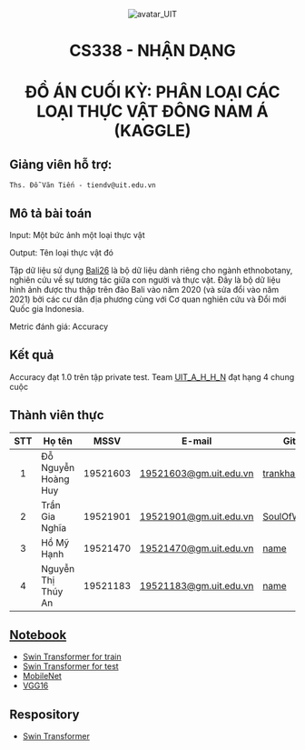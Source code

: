 <p align="center">
  <img src="https://www.uit.edu.vn/sites/vi/files/banner_uit_0.png" title="avatar_UIT">
</p>

<h1 align="center"> CS338 - NHẬN DẠNG </h1>
<h1 align="center"> ĐỒ ÁN CUỐI KỲ: PHÂN LOẠI CÁC LOẠI THỰC VẬT ĐÔNG NAM Á (KAGGLE)</h1>

## Giảng viên hỗ trợ:
    Ths. Đỗ Văn Tiến - tiendv@uit.edu.vn
## Mô tả bài toán
Input: Một bức ảnh một loại thực vật 

Output: Tên loại thực vật đó

Tập dữ liệu sử dụng [Bali26](https://www.kaggle.com/competitions/classification-of-plants-of-southeast-asia/data) là bộ dữ liệu dành riêng cho ngành ethnobotany, nghiên cứu về sự tương tác giữa con người và thực vật. Đây là bộ dữ liệu hình ảnh được thu thập
trên đảo Bali vào năm 2020 (và sửa đổi vào năm 2021) bởi các cư dân địa phương cùng với Cơ quan nghiên cứu và Đổi mới Quốc gia Indonesia. 

Metric đánh giá: Accuracy
## Kết quả
Accuracy đạt 1.0 trên tập private test. Team [UIT_A_H_H_N](https://www.kaggle.com/competitions/classification-of-plants-of-southeast-asia/leaderboard)
đạt hạng 4 chung cuộc

## Thành viên thực 
| STT | Họ tên | MSSV | E-mail | Github |
| :---: | --- | --- | --- | --- |
| 1 | Đỗ Nguyễn Hoàng Huy | 19521603 | 19521603@gm.uit.edu.vn | [trankha1655](https://github.com/trankha1655) |
| 2 | Trần Gia Nghĩa | 19521901 | 19521901@gm.uit.edu.vn | [SoulOfWindTGN](https://github.com/SoulOfWindTGN) |
| 3 | Hồ Mỹ Hạnh | 19521470 | 19521470@gm.uit.edu.vn | [name](url) |
| 4 | Nguyễn Thị Thúy An | 19521183 | 19521183@gm.uit.edu.vn | [name](url) |

## [Notebook](https://github.com/SoulOfWindTGN/Pattern_Recognition_Demo/tree/main/notebooks)
- [Swin Transformer for train](https://github.com/SoulOfWindTGN/Pattern_Recognition_Demo/blob/main/notebooks/SwinTransformerTrain.ipynb)
- [Swin Transformer for test](https://github.com/SoulOfWindTGN/Pattern_Recognition_Demo/blob/main/notebooks/SwinTransformerTest.ipynb)
- [MobileNet](https://github.com/SoulOfWindTGN/Pattern_Recognition_Demo/blob/main/notebooks/mobilenet.ipynb)
- [VGG16](https://github.com/SoulOfWindTGN/Pattern_Recognition_Demo/blob/main/notebooks/vgg-baseline.ipynb)
## Respository
- [Swin Transformer](https://github.com/SoulOfWindTGN/Swin-Transformer)

